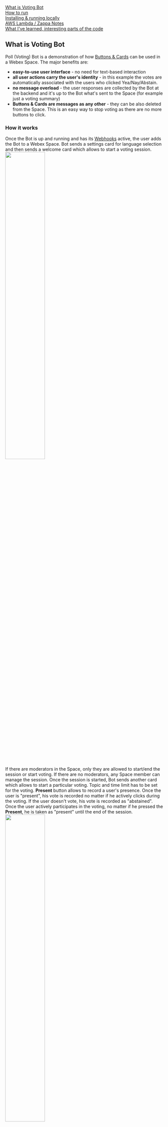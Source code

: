 [What is Voting Bot](#what-is-voting-bot)  
[How to run](#how-to-run)  
[Installing & running locally](#installing--running-locally)  
[AWS Lambda / Zappa Notes](#aws-lambda--zappa-notes)  
[What I've learned, interesting parts of the code](#what-ive-learned-interesting-parts-of-the-code)  
## What is Voting Bot
Poll (Voting) Bot is a demonstration of how [Buttons & Cards](https://developer.webex.com/docs/api/guides/cards) can be used
in a Webex Space. The major benefits are:
* **easy-to-use user interface** - no need for text-based interaction
* **all user actions carry the user's identity** - in this example the votes are automatically associated with the users
who clicked Yea/Nay/Abstain.
* **no message overload** - the user responses are collected by the Bot at the backend and it's up to the Bot what's sent
to the Space (for example just a voting summary)
* **Buttons & Cards are messages as any other** - they can be also deleted from the Space. This is an easy way to stop voting as
there are no more buttons to click.
### How it works
Once the Bot is up and running and has its [Webhooks](https://developer.webex.com/docs/api/guides/webhooks) active, the user
adds the Bot to a Webex Space. Bot sends a settings card for language selection and then sends a welcome card which allows
to start a voting session.  
<img src="./images/bot_invite_1.png" width="50%">  
If there are moderators in the Space, only they are allowed to start/end the session or start voting. If there are no moderators,
any Space member can manage the session. Once the session is started, Bot sends another card which allows to start
a particular voting. Topic and time limit has to be set for the voting. **Present** button allows to record a user's presence.
Once the user is "present", his vote is recorded no matter if he actively clicks during the voting. If the user doesn't vote,
his vote is recorded as "abstained". Once the user actively participates in the voting, no matter if he pressed the **Present**,
he is taken as "present" until the end of the session.  
<img src="./images/voting_start_1.png" width="50%">  
Voting card is sent to the Space and all Space members can click the buttons. Last click is taken as valid for each user.  
<img src="./images/voting_card_1.png" width="50%">  
At the end of the time limit or if a user clicks **End voting**, the voting card is deleted and no more votes can be cast. Voting
summary with optional Excel sheet is sent to the Space.  
<img src="./images/voting_end_1.png" width="90%">  
Multiple votings can be run during the session. Once the user decides to end the session,
<img src="./images/session_end_1.png" width="60%">  
Excel file with all votings summary is sent the Space. As the file is a part of the Space content, it is available for download
to all Space members.  
<img src="./images/session_end_2.png" width="75%">  

## How to run
The Poll (Voting) Bot is designed to run in Amazon Lambda. Use [Zappa](https://github.com/Miserlou/Zappa) to deploy it. It's using DynamoDB to store its data and runs in Flask WSGI. In development mode it can run locally as DynamoDB is provided as a Docker container and Flask can be started in development mode.

## Installing & running locally
### Requirements:
* Docker installed
* NGROK account and software installed

### Installation / initialization steps:
1. initialize virtual environment `python3 -m venv venv`
2. switch to virtual environment `source venv/bin/activate`
3. install required packages `pip install -r requirements.txt`
4. start local DynamoDB `docker run -p 8000:8000 amazon/dynamodb-local`
5. start NGROK, forward HTTP to local port 5050 `ngrok http 5050`
6. create a Webex Teams Bot at https://developer.webex.com/my-apps/new, get Bot ID and Access Token
7. copy `.env_sample` to `.env_local`, paste Access Token to `WEBEX_TEAMS_ACCESS_TOKEN`
8. use Access Token to get the Bot Id. Either visit the https://developer.webex.com/docs/api/v1/people/get-my-own-details
and replace the Authorization with the Bot's Access Token, or run `curl https://webexapis.com/v1/people/me -H "Authorization: Bearer <paste_bot_access_token>"`. Get the value of **id**. Paste the Bot id to `BOT_ID` in .env_local.
9. start the Bot `dotenv -f .env_local run python poll_bot.py`

### Testing the Bot
1. copy the URL provided by NGROK and open it in a web browser
2. the GET request from the web browser initializes the Bot's webhooks, success screen should be displayed int the browser
3. add Bot to a space
4. follow Bot's instructions to create a meeting and run polls

## AWS Lambda / Zappa Notes
The Bot is using [python-dotenv](https://pypi.org/project/python-dotenv/) to pass sensitive information,
like Access Token, to the Python script. AWS Lambda with [Zappa](https://github.com/Miserlou/Zappa) allows to run multiple 
instances of the same application. For example **dev**, **production**, etc. In order to allow the Vote Bot to run in such an environment the Bot allows Zappa to pass **DOT_ENV_FILE** environment variable to the script. **DOT_ENV_FILE** is a filename which contains the environment variables loaded by Dotenv. If there is no **DOT_ENV_FILE** the Bot loads the variables from **.env** file.
So if you used **.env_local** to run the Bot locally, copy it to **.env** before loading the script to AWS. Or you can set the **DOT_ENV_FILE** in **zappa_settings.json** to use a different .env file for each application instance. For example:
```
{
    "dev": {
      ...
        "environment_variables": {
            "DOT_ENV_FILE": ".env_local"
        },
    },
    "prod": {
      ...
        "environment_variables": {
            "DOT_ENV_FILE": ".env_prod"
        }
    }
}
```
Consult the [Zappa](https://github.com/Miserlou/Zappa) documentation on how to set it up and get it working
with your AWS account.

## What I've learned, interesting parts of the code
I'm not a professional programmer, coding is for me a way to play and learn. This section is an unordered list of things I've learned
when creating the Bot.
### NoSQL database with a single table
I use AWS to host my creations, so for a database storage I decided to use [DynamoDB](https://aws.amazon.com/dynamodb/). Which
is NoSQL. When trying to learn how to use it effectively, I came across [this article](https://www.trek10.com/blog/dynamodb-single-table-relational-modeling). Based on that I've implemented [ddb_single_table_obj.py](./ddb_single_table_obj.py). It doesn't
implement all DynamoDB features and some parts are not fully tested but it serves the purpose and it helped me to learn
a bit how to use NoSQL.
### HTTP GET / POST to the same URL
[Webhooks](https://developer.webex.com/docs/api/guides/webhooks) need to be registered to the Webex platform. When your application is hosted in a public cloud like AWS, you can't easily
chose the public hostname at which your webhook is listening. You can't set it upfront in the application configuration. Typically
you learn the hostname (and URL) after the application is installed. Webhook is using HTTP POST method, so GET is available for
something different. For example to receive a manual request from your web browser.

So the GET implementation in the Bot in `spark_webhook()` learns the current public URL at which the Bot is hosted and
then runs the webhook setup in `create_webhook()`. If you move the Bot from lab to production you do not need to change
anything in the configuration. After the Bot is installed or its credentials changed, just copy the Bot URL which you
learned from the installation process and paste it to your web browser. The Bot changes the webhook setup and sends you a greeting page.  
<img src="./images/bot_greeting_1.png" width="50%">  
### Dotenv and Venv
Use [python-dotenv](https://pypi.org/project/python-dotenv/) and [venv](https://python.land/virtual-environments/virtualenv)
always and everywhere. Even for a small project. Venv makes the code easily portable to another platform by exporting/importing
the requirements. Dotenv is a way to keep your sensitive information safe. No need to paste Access Token or other credentials
to your code.
### Finite-state machine
[Finite-state machine (FSM)](https://medium.datadriveninvestor.com/state-machine-design-pattern-why-how-example-through-spring-state-machine-part-1-f13872d68c2d) is one of classical software design patterns. The Bot has a couple of states (session active/inactive, voting active/inactive, etc.) so after exploring a few dead ends I figured out that FSM is the way to go. Since many of buttons&cards
remain in the Space, users can click them any time. So it's important that the Bot responds only to the clicks (events) which are related to the current state.
### Webex Buttons & Cards Designer
Apart of the official [Adaptive cards designer](https://adaptivecards.io/designer/) there is [Webex Buttons & Cards Designer](https://developer.webex.com/buttons-and-cards-designer) which provides the set of features implemented in Webex and is using the Webex UI look end feel. The designer output is in JSON format so in order to import it into Python you can do just a copy&paste and then
replace **true** with **True** and you and up with native Python dict. This is useful for removing duplicities. In the code
the cards can be composed of a skeleton structure and then a couple of references to commonly used blocks. See for example
how `SETTINGS_BLOCK` is used in [bot_buttons_cards.py](./bot_buttons_cards.py).

On top of that I've changed all strings to be referenced indirectly and put in place using `bot_buttons_cards.nested_replace()`. Any string in a message or a card can be referenced by `{{keyword}}`. `nested_replace()` converts the card or an original string to
its final value. This makes the localization easy - localization strings are in [localization_strings.py](./localization_strings.py). And cards can be also filled with the current information - for example a session name or voting topic.
